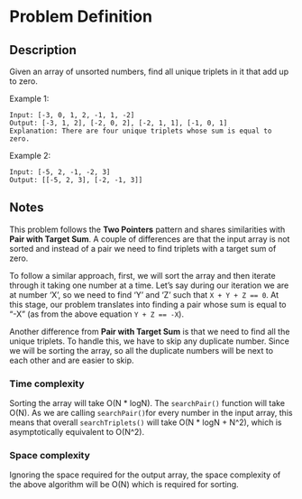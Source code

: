 # Problem Definition

## Description

Given an array of unsorted numbers, find all unique triplets in it that add up to zero.

Example 1:

```plaintext
Input: [-3, 0, 1, 2, -1, 1, -2]
Output: [-3, 1, 2], [-2, 0, 2], [-2, 1, 1], [-1, 0, 1]
Explanation: There are four unique triplets whose sum is equal to zero.
```

Example 2:

```plaintext
Input: [-5, 2, -1, -2, 3]
Output: [[-5, 2, 3], [-2, -1, 3]]
```

## Notes

This problem follows the **Two Pointers** pattern and shares similarities with **Pair with Target Sum**. A couple of differences are that the input array is not sorted and instead of a pair we need to find triplets with a target sum of zero.

To follow a similar approach, first, we will sort the array and then iterate through it taking one number at a time. Let’s say during our iteration we are at number ‘X’, so we need to find ‘Y’ and ‘Z’ such that `X + Y + Z == 0`. At this stage, our problem translates into finding a pair whose sum is equal to “-X” (as from the above equation `Y + Z == -X`).

Another difference from **Pair with Target Sum** is that we need to find all the unique triplets. To handle this, we have to skip any duplicate number. Since we will be sorting the array, so all the duplicate numbers will be next to each other and are easier to skip.

### Time complexity

Sorting the array will take O(N * logN). The `searchPair()` function will take O(N). As we are calling `searchPair()`for every number in the input array, this means that overall `searchTriplets()` will take O(N * logN + N^2), which is asymptotically equivalent to O(N^2).

### Space complexity

Ignoring the space required for the output array, the space complexity of the above algorithm will be O(N) which is required for sorting.
